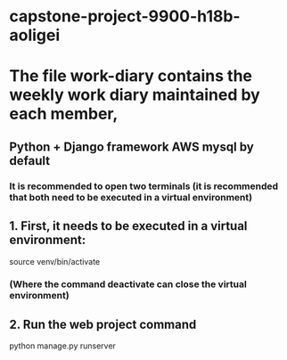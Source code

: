 # capstone-project-9900-h18b-aoligei
# The file work-diary contains the weekly work diary maintained by each member,
## Python + Django framework AWS mysql by default

### It is recommended to open two terminals (it is recommended that both need to be executed in a virtual environment)
## 1. First, it needs to be executed in a virtual environment:

source venv/bin/activate 
###  (Where the command deactivate can close the virtual environment)
## 2. Run the web project command
python manage.py runserver



